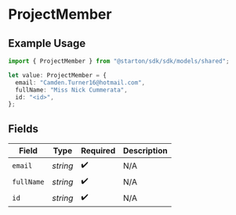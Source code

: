 # ProjectMember

## Example Usage

```typescript
import { ProjectMember } from "@starton/sdk/sdk/models/shared";

let value: ProjectMember = {
  email: "Camden.Turner16@hotmail.com",
  fullName: "Miss Nick Cummerata",
  id: "<id>",
};
```

## Fields

| Field              | Type               | Required           | Description        |
| ------------------ | ------------------ | ------------------ | ------------------ |
| `email`            | *string*           | :heavy_check_mark: | N/A                |
| `fullName`         | *string*           | :heavy_check_mark: | N/A                |
| `id`               | *string*           | :heavy_check_mark: | N/A                |